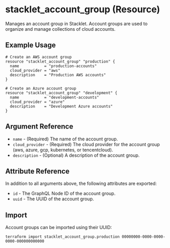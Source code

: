 # stacklet_account_group (Resource)

Manages an account group in Stacklet. Account groups are used to organize and manage collections of cloud accounts.

## Example Usage

```hcl
# Create an AWS account group
resource "stacklet_account_group" "production" {
  name           = "production-accounts"
  cloud_provider = "aws"
  description    = "Production AWS accounts"
}

# Create an Azure account group
resource "stacklet_account_group" "development" {
  name           = "development-accounts"
  cloud_provider = "azure"
  description    = "Development Azure accounts"
}
```

## Argument Reference

* `name` - (Required) The name of the account group.
* `cloud_provider` - (Required) The cloud provider for the account group (aws, azure, gcp, kubernetes, or tencentcloud).
* `description` - (Optional) A description of the account group.

## Attribute Reference

In addition to all arguments above, the following attributes are exported:

* `id` - The GraphQL Node ID of the account group.
* `uuid` - The UUID of the account group.

## Import

Account groups can be imported using their UUID:

```shell
terraform import stacklet_account_group.production 00000000-0000-0000-0000-000000000000
``` 